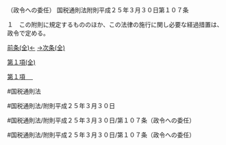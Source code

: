 （政令への委任）
国税通則法附則平成２５年３月３０日第１０７条

１　この附則に規定するもののほか、この法律の施行に関し必要な経過措置は、政令で定める。

[前条(全)←](国税通則法＿＿＿＿附則平成２５年３月３０日第１０６条_.md)    [→次条(全)](国税通則法＿＿＿＿附則平成２５年３月３０日第１０８条_.md)

[第１項(全)](国税通則法＿＿＿＿附則平成２５年３月３０日第１０７条第１項_.md)  

[第１項 　 ](国税通則法＿＿＿＿附則平成２５年３月３０日第１０７条第１項.md)  

#国税通則法

#国税通則法/附則平成２５年３月３０日

#国税通則法/附則平成２５年３月３０日/第１０７条（政令への委任）

#国税通則法/附則平成２５年３月３０日/第１０７条（政令への委任）

